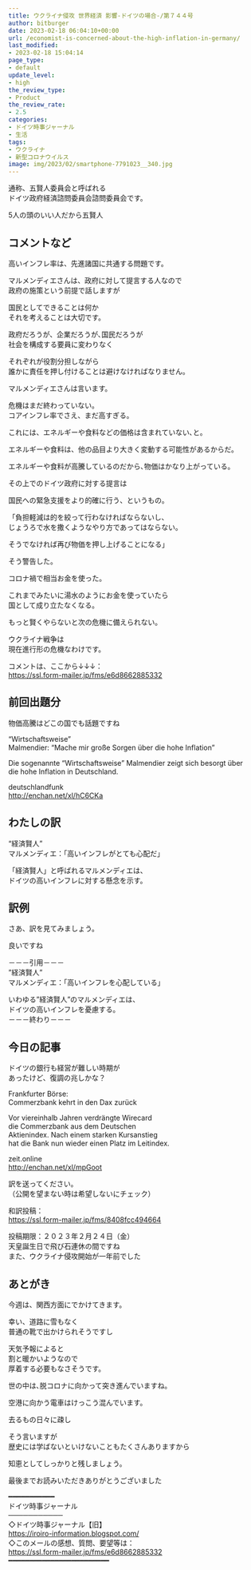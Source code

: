 ```yaml
---
title: ウクライナ侵攻 世界経済 影響-ドイツの場合-/第７４４号
author: bitburger
date: 2023-02-18 06:04:10+00:00
url: /economist-is-concerned-about-the-high-inflation-in-germany/
last_modified:
- 2023-02-18 15:04:14
page_type:
- default
update_level:
- high
the_review_type:
- Product
the_review_rate:
- 2.5
categories:
- ドイツ時事ジャーナル
- 生活
tags:
- ウクライナ
- 新型コロナウイルス
image: img/2023/02/smartphone-7791023__340.jpg
---
```

通称、五賢人委員会と呼ばれる  
ドイツ政府経済諮問委員会諮問委員会です。

5人の頭のいい人だから五賢人

## コメントなど
高いインフレ率は、先進諸国に共通する問題です。

マルメンディエさんは、政府に対して提言する人なので  
政府の施策という前提で話しますが

国民としてできることは何か  
それを考えることは大切です。

政府だろうが、企業だろうが､国民だろうが  
社会を構成する要員に変わりなく

それぞれが役割分担しながら  
誰かに責任を押し付けることは避けなければなりません。

マルメンディエさんは言います。

危機はまだ終わっていない。  
コアインフレ率でさえ、まだ高すぎる。

これには、エネルギーや食料などの価格は含まれていない､と。

エネルギーや食料は、他の品目より大きく変動する可能性があるからだ。

エネルギーや食料が高騰しているのだから､物価はかなり上がっている。

その上でのドイツ政府に対する提言は

国民への緊急支援をより的確に行う、というもの。

「負担軽減は的を絞って行わなければならないし、  
じょうろで水を撒くようなやり方であってはならない。

そうでなければ再び物価を押し上げることになる」

そう警告した。

コロナ禍で相当お金を使った。

これまでみたいに湯水のようにお金を使っていたら  
国として成り立たなくなる。

もっと賢くやらないと次の危機に備えられない。

ウクライナ戦争は  
現在進行形の危機なわけです。

コメントは、ここから↓↓↓：  
<https://ssl.form-mailer.jp/fms/e6d8662885332>

## 前回出題分
物価高騰はどこの国でも話題ですね

&#8220;Wirtschaftsweise&#8221;  
Malmendier: &#8220;Mache mir große Sorgen über die hohe Inflation&#8221;

Die sogenannte &#8220;Wirtschaftsweise&#8221; Malmendier zeigt sich besorgt über  
die hohe Inflation in Deutschland.

deutschlandfunk  
<http://enchan.net/xl/hC6CKa>

## わたしの訳
&#8220;経済賢人&#8221;  
マルメンディエ：「高いインフレがとても心配だ」

「経済賢人」と呼ばれるマルメンディエは、  
ドイツの高いインフレに対する懸念を示す。

## 訳例
さあ、訳を見てみましょう。

良いですね

－－－引用－－－  
”経済賢人”  
マルメンディエ：「高いインフレを心配している」

いわゆる”経済賢人”のマルメンディエは、  
ドイツの高いインフレを憂慮する。  
－－－終わり－－－

## 今日の記事
ドイツの銀行も経営が難しい時期が  
あったけど、復調の兆しかな？

Frankfurter Börse:  
Commerzbank kehrt in den Dax zurück

Vor viereinhalb Jahren verdrängte Wirecard  
die Commerzbank aus dem Deutschen  
Aktienindex. Nach einem starken Kursanstieg  
hat die Bank nun wieder einen Platz im Leitindex.

zeit.online  
<http://enchan.net/xl/mpGoot>

訳を送ってください。  
（公開を望まない時は希望しないにチェック）

和訳投稿：  
<https://ssl.form-mailer.jp/fms/8408fcc494664>

投稿期限：２０２３年２月２４日（金）  
天皇誕生日で飛び石連休の間ですね  
また、ウクライナ侵攻開始が一年前でした

## あとがき
今週は、関西方面にでかけてきます。

幸い、道路に雪もなく  
普通の靴で出かけられそうですし

天気予報によると  
割と暖かいようなので  
厚着する必要もなさそうです。

世の中は､脱コロナに向かって突き進んでいますね。

空港に向かう電車はけっこう混んでいます。

去るもの日々に疎し

そう言いますが  
歴史には学ばないといけないこともたくさんありますから

知恵としてしっかりと残しましょう。

最後までお読みいただきありがとうございました

━━━━━━━━━━━  
ドイツ時事ジャーナル  
───────────  
◇ドイツ時事ジャーナル【旧】  
<https://iroiro-information.blogspot.com/>  
◇このメールの感想、質問、要望等は：  
<https://ssl.form-mailer.jp/fms/e6d8662885332>  
━━━━━━━━━━━━━━━━━━━━━━━━